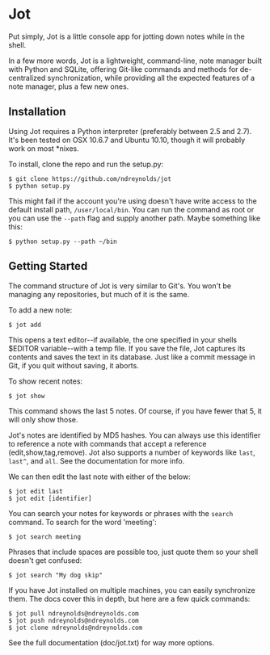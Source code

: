 Jot
==================================================================================
Put simply, Jot is a little console app for jotting down notes while in the shell.

In a few more words, Jot is a lightweight, command-line, note manager built with 
Python and SQLite, offering Git-like commands and methods for de-centralized 
synchronization, while providing all the expected features of a note manager, plus 
a few new ones.

Installation
----------------------------------------------------------------------------------

Using Jot requires a Python interpreter (preferably between 2.5 and 2.7). It's 
been tested on OSX 10.6.7 and Ubuntu 10.10, though it will probably work on most
*nixes.

To install, clone the repo and run the setup.py:

    $ git clone https://github.com/ndreynolds/jot
    $ python setup.py

This might fail if the account you're using doesn't have write access to the default
install path, `/user/local/bin`. You can run the command as root or you can use the
`--path` flag and supply another path. Maybe something like this:

    $ python setup.py --path ~/bin


Getting Started
----------------------------------------------------------------------------------

The command structure of Jot is very similar to Git's. You won't be managing any
repositories, but much of it is the same.


To add a new note:

    $ jot add

This opens a text editor--if available, the one specified in your shells $EDITOR
variable--with a temp file. If you save the file, Jot captures its contents and
saves the text in its database. Just like a commit message in Git, if you quit without
saving, it aborts.

To show recent notes:

    $ jot show

This command shows the last 5 notes. Of course, if you have fewer that 5, it will only 
show those.

Jot's notes are identified by MD5 hashes. You can always use this identifier to 
reference a note with commands that accept a reference (edit,show,tag,remove).
Jot also supports a number of keywords like `last`, `last^`, and `all`.  See the 
documentation for more info.

We can then edit the last note with either of the below:

    $ jot edit last
    $ jot edit [identifier]

You can search your notes for keywords or phrases with the `search` command. To search
for the word 'meeting':

    $ jot search meeting

Phrases that include spaces are possible too, just quote them so your shell doesn't get
confused:
    
    $ jot search "My dog skip"

If you have Jot installed on multiple machines, you can easily synchronize them. The
docs cover this in depth, but here are a few quick commands:

    $ jot pull ndreynolds@ndreynolds.com
    $ jot push ndreynolds@ndreynolds.com
    $ jot clone ndreynolds@ndreynolds.com

See the full documentation (doc/jot.txt) for  way more options. 
